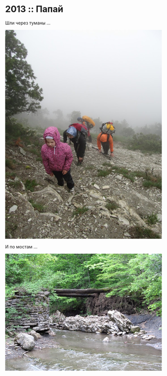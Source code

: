 # 2013 :: Папай

Шли через туманы ...

![Туманы](images/03.jpg)

И по мостам ...

![Мосты](images/01.jpg)